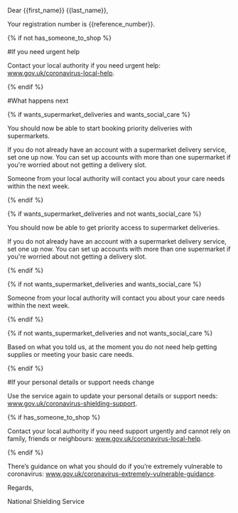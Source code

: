 Dear {{first_name}} {{last_name}},

Your registration number is {{reference_number}}.

{% if not has_someone_to_shop %}

#If you need urgent help

Contact your local authority if you need urgent help: www.gov.uk/coronavirus-local-help.

{% endif %}

#What happens next

{% if wants_supermarket_deliveries and wants_social_care %}

You should now be able to start booking priority deliveries with supermarkets.

If you do not already have an account with a supermarket delivery service, set one up now. You can set up accounts with more than one supermarket if you're worried about not getting a delivery slot.

Someone from your local authority will contact you about your care needs within the next week.

{% endif %}

{% if wants_supermarket_deliveries and not wants_social_care %}

You should now be able to get priority access to supermarket deliveries.

If you do not already have an account with a supermarket delivery service, set one up now. You can set up accounts with more than one supermarket if you're worried about not getting a delivery slot.

{% endif %}

{% if not wants_supermarket_deliveries and wants_social_care %}

Someone from your local authority will contact you about your care needs within the next week.

{% endif %}

{% if not wants_supermarket_deliveries and not wants_social_care %}

Based on what you told us, at the moment you do not need help getting supplies or meeting your basic care needs.

{% endif %}

#If your personal details or support needs change

Use the service again to update your personal details or support needs: www.gov.uk/coronavirus-shielding-support.

{% if has_someone_to_shop %}

Contact your local authority if you need support urgently and cannot rely on family, friends or neighbours: www.gov.uk/coronavirus-local-help.

{% endif %}

There’s guidance on what you should do if you’re extremely vulnerable to coronavirus: www.gov.uk/coronavirus-extremely-vulnerable-guidance.

Regards,

National Shielding Service
